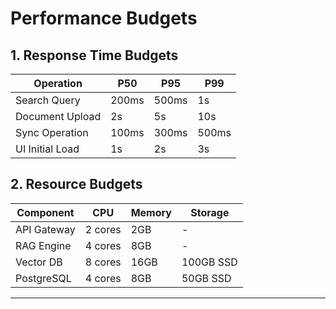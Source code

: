 # Performance Budgets

## 1. Response Time Budgets

| Operation | P50 | P95 | P99 |
|-----------|-----|-----|-----|
| Search Query | 200ms | 500ms | 1s |
| Document Upload | 2s | 5s | 10s |
| Sync Operation | 100ms | 300ms | 500ms |
| UI Initial Load | 1s | 2s | 3s |

## 2. Resource Budgets

| Component | CPU | Memory | Storage |
|-----------|-----|---------|----------|
| API Gateway | 2 cores | 2GB | - |
| RAG Engine | 4 cores | 8GB | - |
| Vector DB | 8 cores | 16GB | 100GB SSD |
| PostgreSQL | 4 cores | 8GB | 50GB SSD |

---
